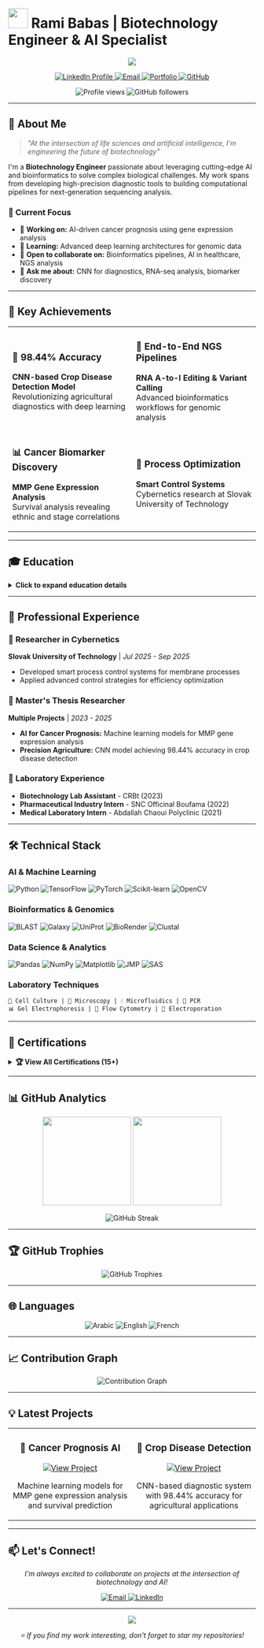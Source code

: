 # <img src="https://raw.githubusercontent.com/Tarikul-Islam-Anik/Animated-Fluent-Emojis/master/Emojis/Objects/Dna.png" width="40" height="40" /> Rami Babas | Biotechnology Engineer & AI Specialist

<p align="center">
  <img src="https://capsule-render.vercel.app/api?type=waving&height=250&color=0:2E8B57,50:4169E1,100:9370DB&text=Bridging%20Biology%20%26%20AI&fontSize=40&animation=twinkling&fontColor=ffffff&desc=Biotechnology%20Engineer%20%7C%20Deep%20Learning%20%7C%20Bioinformatics&descSize=20&descAlignY=65"/>
</p>

<p align="center">
  <a href="https://linkedin.com/in/ramibabas">
    <img src="https://img.shields.io/badge/LinkedIn-0077B5?style=for-the-badge&logo=linkedin&logoColor=white" alt="LinkedIn Profile">
  </a>
  <a href="mailto:babas.rami@gmail.com">
    <img src="https://img.shields.io/badge/Email-D14836?style=for-the-badge&logo=gmail&logoColor=white" alt="Email">
  </a>
  <a href="https://babasrami.github.io/portfolio/">
    <img src="https://img.shields.io/badge/Portfolio-00C7B7?style=for-the-badge&logo=netlify&logoColor=white" alt="Portfolio">
  </a>
  <a href="https://github.com/babasrami">
    <img src="https://img.shields.io/badge/GitHub-181717?style=for-the-badge&logo=github&logoColor=white" alt="GitHub">
  </a>
</p>

<p align="center">
  <img src="https://komarev.com/ghpvc/?username=babasrami&color=blueviolet&style=flat-square&label=Profile+Views" alt="Profile views">
  <img src="https://img.shields.io/github/followers/babasrami?style=flat-square&color=blue" alt="GitHub followers">
</p>

---

## 🧬 About Me

> *"At the intersection of life sciences and artificial intelligence, I'm engineering the future of biotechnology"*

I'm a **Biotechnology Engineer** passionate about leveraging cutting-edge AI and bioinformatics to solve complex biological challenges. My work spans from developing high-precision diagnostic tools to building computational pipelines for next-generation sequencing analysis.

### 🎯 Current Focus
- 🔬 **Working on:** AI-driven cancer prognosis using gene expression analysis
- 🌱 **Learning:** Advanced deep learning architectures for genomic data
- 🤝 **Open to collaborate on:** Bioinformatics pipelines, AI in healthcare, NGS analysis
- 💬 **Ask me about:** CNN for diagnostics, RNA-seq analysis, biomarker discovery

---

## 🚀 Key Achievements

<table>
<tr>
<td width="50%">

### 🎯 98.44% Accuracy
**CNN-based Crop Disease Detection Model**
<br>Revolutionizing agricultural diagnostics with deep learning

</td>
<td width="50%">

### 🧪 End-to-End NGS Pipelines
**RNA A-to-I Editing & Variant Calling**
<br>Advanced bioinformatics workflows for genomic analysis

</td>
</tr>
<tr>
<td width="50%">

### 📊 Cancer Biomarker Discovery
**MMP Gene Expression Analysis**
<br>Survival analysis revealing ethnic and stage correlations

</td>
<td width="50%">

### 🔧 Process Optimization
**Smart Control Systems**
<br>Cybernetics research at Slovak University of Technology

</td>
</tr>
</table>

---

## 🎓 Education

<details>
<summary><b>Click to expand education details</b></summary>

| 🎓 Degree | 🏛️ Institution | 📚 Focus Area |
|:---|:---|:---|
| **MSc Applied Biochemistry** | University of Patras, Greece | Clinical Chemistry, Pharmaceutical Products |
| **Master Food Quality** | CIHEAM MAICh, Greece | Chemistry of Natural Products |
| **MSc Health Biotechnology** | National Superior School of Biotechnology, Algeria | Deep Learning for Precision Diagnostics |
| **BSc Biotechnology Engineering** | National Superior School of Biotechnology, Algeria | Comprehensive Bio-engineering |

</details>

---

## 💼 Professional Experience

### 🔬 **Researcher in Cybernetics**
**Slovak University of Technology** | *Jul 2025 - Sep 2025*
- Developed smart process control systems for membrane processes
- Applied advanced control strategies for efficiency optimization

### 🧬 **Master's Thesis Researcher**
**Multiple Projects** | *2023 - 2025*
- **AI for Cancer Prognosis:** Machine learning models for MMP gene expression analysis
- **Precision Agriculture:** CNN model achieving 98.44% accuracy in crop disease detection

### 🥼 **Laboratory Experience**
- **Biotechnology Lab Assistant** - CRBt (2023)
- **Pharmaceutical Industry Intern** - SNC Officinal Boufama (2022)
- **Medical Laboratory Intern** - Abdallah Chaoui Polyclinic (2021)

---

## 🛠️ Technical Stack

### **AI & Machine Learning**
<p align="left">
  <img src="https://img.shields.io/badge/Python-3776AB?style=flat-square&logo=python&logoColor=white" alt="Python"/>
  <img src="https://img.shields.io/badge/TensorFlow-FF6F00?style=flat-square&logo=tensorflow&logoColor=white" alt="TensorFlow"/>
  <img src="https://img.shields.io/badge/PyTorch-EE4C2C?style=flat-square&logo=pytorch&logoColor=white" alt="PyTorch"/>
  <img src="https://img.shields.io/badge/Scikit--learn-F7931E?style=flat-square&logo=scikit-learn&logoColor=white" alt="Scikit-learn"/>
  <img src="https://img.shields.io/badge/OpenCV-5C3EE8?style=flat-square&logo=opencv&logoColor=white" alt="OpenCV"/>
</p>

### **Bioinformatics & Genomics**
<p align="left">
  <img src="https://img.shields.io/badge/BLAST-2E7D32?style=flat-square&logo=blast&logoColor=white" alt="BLAST"/>
  <img src="https://img.shields.io/badge/Galaxy-7E57C2?style=flat-square&logo=galaxy&logoColor=white" alt="Galaxy"/>
  <img src="https://img.shields.io/badge/UniProt-00897B?style=flat-square&logo=uniprot&logoColor=white" alt="UniProt"/>
  <img src="https://img.shields.io/badge/BioRender-0288D1?style=flat-square&logo=biorender&logoColor=white" alt="BioRender"/>
  <img src="https://img.shields.io/badge/Clustal_Omega-4CAF50?style=flat-square&logo=clustal&logoColor=white" alt="Clustal"/>
</p>

### **Data Science & Analytics**
<p align="left">
  <img src="https://img.shields.io/badge/Pandas-150458?style=flat-square&logo=pandas&logoColor=white" alt="Pandas"/>
  <img src="https://img.shields.io/badge/NumPy-013243?style=flat-square&logo=numpy&logoColor=white" alt="NumPy"/>
  <img src="https://img.shields.io/badge/Matplotlib-11557C?style=flat-square&logo=matplotlib&logoColor=white" alt="Matplotlib"/>
  <img src="https://img.shields.io/badge/JMP-D32F2F?style=flat-square&logo=jmp&logoColor=white" alt="JMP"/>
  <img src="https://img.shields.io/badge/SAS-1E88E5?style=flat-square&logo=sas&logoColor=white" alt="SAS"/>
</p>

### **Laboratory Techniques**
```
🧪 Cell Culture | 🔬 Microscopy | 💧 Microfluidics | 🧬 PCR 
📊 Gel Electrophoresis | 🧫 Flow Cytometry | 🔋 Electroporation
```

---

## 📜 Certifications

<details>
<summary><b>🏆 View All Certifications (15+)</b></summary>

### **2024**
- 🤖 **IBM**: Machine Learning Professional Certificate
- 🧠 **IBM**: Deep Learning with TensorFlow
- 📊 **Coursera**: Building Deep Learning Models
- 🧬 **Labroots**: mRNA Synthesis, Single-cell RNA-seq, Biomarker Translation
- 🌐 **ETS**: TOEFL ITP Certificate

### **2023**
- 📈 **SAS**: Statistical Thinking & Quality Methods
- 🔬 **NSB Constantine**: Final Year Project Certificate
- 💻 **Labroots**: Next-Gen Lab Informatics

### **2022**
- 🧬 **Labroots**: Pharmacogenomics in Precision Medicine
- 🔬 **Labroots**: Digital PCR Basics

</details>

---

## 📊 GitHub Analytics

<p align="center">
  <img height="180em" src="https://github-readme-stats.vercel.app/api?username=babasrami&show_icons=true&theme=tokyonight&include_all_commits=true&count_private=true"/>
  <img height="180em" src="https://github-readme-stats.vercel.app/api/top-langs/?username=babasrami&layout=compact&langs_count=8&theme=tokyonight"/>
</p>

<p align="center">
  <img src="https://github-readme-streak-stats.herokuapp.com/?user=babasrami&theme=tokyonight" alt="GitHub Streak"/>
</p>

---

## 🏆 GitHub Trophies

<p align="center">
  <img src="https://github-profile-trophy.vercel.app/?username=babasrami&theme=tokyonight&no-frame=true&row=1&column=7" alt="GitHub Trophies">
</p>

---

## 🌐 Languages

<p align="center">
  <img src="https://img.shields.io/badge/Arabic-Native-green?style=for-the-badge" alt="Arabic"/>
  <img src="https://img.shields.io/badge/English-Advanced-blue?style=for-the-badge" alt="English"/>
  <img src="https://img.shields.io/badge/French-Advanced-red?style=for-the-badge" alt="French"/>
</p>

---

## 📈 Contribution Graph

<p align="center">
  <img src="https://github-readme-activity-graph.vercel.app/graph?username=babasrami&theme=tokyo-night&hide_border=true" alt="Contribution Graph"/>
</p>

---

## 💡 Latest Projects

<table>
<tr>
<td width="50%">
<h3 align="center">🧬 Cancer Prognosis AI</h3>
<div align="center">
  <a href="https://github.com/babasrami/cancer-prognosis-ai" target="_blank">
    <img src="https://img.shields.io/badge/View_Project-4CAF50?style=for-the-badge&logo=github" alt="View Project"/>
  </a>
  <p>Machine learning models for MMP gene expression analysis and survival prediction</p>
</div>
</td>
<td width="50%">
<h3 align="center">🌾 Crop Disease Detection</h3>
<div align="center">
  <a href="https://github.com/babasrami/crop-disease-cnn" target="_blank">
    <img src="https://img.shields.io/badge/View_Project-4CAF50?style=for-the-badge&logo=github" alt="View Project"/>
  </a>
  <p>CNN-based diagnostic system with 98.44% accuracy for agricultural applications</p>
</div>
</td>
</tr>
</table>

---

## 📫 Let's Connect!

<p align="center">
  <i>I'm always excited to collaborate on projects at the intersection of biotechnology and AI!</i>
</p>

<p align="center">
  <a href="mailto:babas.rami@gmail.com">
    <img src="https://img.shields.io/badge/Email_Me-D14836?style=for-the-badge&logo=gmail&logoColor=white" alt="Email"/>
  </a>
  <a href="https://linkedin.com/in/ramibabas">
    <img src="https://img.shields.io/badge/Connect_on_LinkedIn-0077B5?style=for-the-badge&logo=linkedin&logoColor=white" alt="LinkedIn"/>
  </a>
</p>

---

<p align="center">
  <img src="https://capsule-render.vercel.app/api?type=waving&height=100&color=0:2E8B57,50:4169E1,100:9370DB&section=footer&animation=twinkling"/>
</p>

<p align="center">
  <i>⭐ If you find my work interesting, don't forget to star my repositories!</i>
</p>
